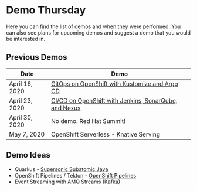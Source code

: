 # Demo Thursday

Here you can find the list of demos and when they were performed.  You can also see plans for upcoming demos and suggest a demo that you would be interested in.

## Previous Demos

| Date           | Demo                                                                                                             |
| -------------- | ---------------------------------------------------------------------------------------------------------------- |
| April 16, 2020 | [GitOps on OpenShift with Kustomize and Argo CD](https://github.com/demo-thursday/gitops-kustomize-argocd)       |
| April 23, 2020 | [CI/CD on OpenShift with Jenkins, SonarQube, and Nexus](https://github.com/demo-thursday/cicd-openshift-jenkins) |
| April 30, 2020 | No demo. Red Hat Summit!                                                                                         |
| May 7, 2020    | OpenShift Serverless - Knative Serving                                                                           |


## Demo Ideas

* Quarkus - [Supersonic Subatomic Java](https://quarkus.io/)
* OpenShift Pipelines / Tekton - [OpenShift Pipelines](https://www.openshift.com/learn/topics/pipelines)
* Event Streaming with AMQ Streams (Kafka)
